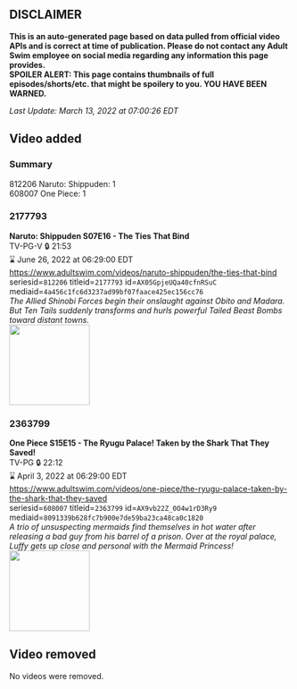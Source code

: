 ## DISCLAIMER
**This is an auto-generated page based on data pulled from official video APIs and is correct at time of publication. Please do not contact any Adult Swim employee on social media regarding any information this page provides.**  
**SPOILER ALERT: This page contains thumbnails of full episodes/shorts/etc. that might be spoilery to you. YOU HAVE BEEN WARNED.**  

_Last Update: March 13, 2022 at 07:00:26 EDT_
## Video added
### Summary
812206 Naruto: Shippuden: 1  
608007 One Piece: 1  
### 2177793
**Naruto: Shippuden S07E16 - The Ties That Bind**  
TV-PG-V 🔒 21:53  
⌛ June 26, 2022 at 06:29:00 EDT  
https://www.adultswim.com/videos/naruto-shippuden/the-ties-that-bind  
seriesid=`812206` titleid=`2177793` id=`AX05GpjeUQa40cfnRSuC` mediaid=`4a456c1fc6d3237ad99bf07faace425ec156cc76`  
_The Allied Shinobi Forces begin their onslaught against Obito and Madara. But Ten Tails suddenly transforms and hurls powerful Tailed Beast Bombs toward distant towns._  
<a href="https://media.cdn.adultswim.com/uploads/20211119/thumbnails/2_2111191149295-NarutoShippuden_364_TheTiesThatBind.png"><img src="https://media.cdn.adultswim.com/uploads/20211119/thumbnails/2_2111191149295-NarutoShippuden_364_TheTiesThatBind.png" height="144px" /></a>
### 2363799
**One Piece S15E15 - The Ryugu Palace! Taken by the Shark That They Saved!**  
TV-PG 🔒 22:12  
⌛ April 3, 2022 at 06:29:00 EDT  
https://www.adultswim.com/videos/one-piece/the-ryugu-palace-taken-by-the-shark-that-they-saved  
seriesid=`608007` titleid=`2363799` id=`AX9vb22Z_0O4w1rD3Ry9` mediaid=`8091339b628fc7b900e7de59ba23ca48ca0c1820`  
_A trio of unsuspecting mermaids find themselves in hot water after releasing a bad guy from his barrel of a prison. Over at the royal palace, Luffy gets up close and personal with the Mermaid Princess!_  
<a href="https://media.cdn.adultswim.com/uploads/20220309/thumbnails/2_2239117143-OnePiece_531_TheRyuguPalaceTakenByTheSharkThatSaved.png"><img src="https://media.cdn.adultswim.com/uploads/20220309/thumbnails/2_2239117143-OnePiece_531_TheRyuguPalaceTakenByTheSharkThatSaved.png" height="144px" /></a>
## Video removed
No videos were removed.  
